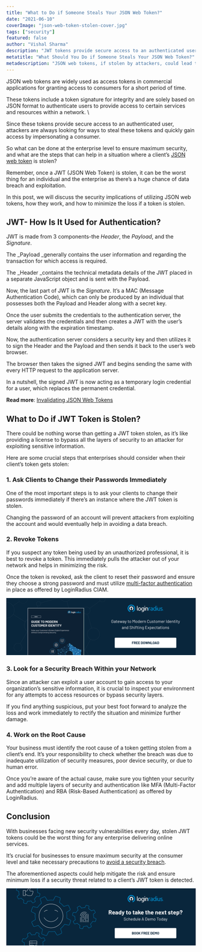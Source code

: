 ```yaml
---
title: "What to Do if Someone Steals Your JSON Web Token?"
date: "2021-06-10"
coverImage: "json-web-token-stolen-cover.jpg"
tags: ["security"]
featured: false 
author: "Vishal Sharma"
description: "JWT tokens provide secure access to an authenticated user, and attackers are always looking for ways to steal these tokens and quickly gain access by impersonating a consumer. Here we’ve clubbed efficient ways for enterprises to ensure maximum security and steps that can help in a situation where a client’s JSON web token is stolen."
metatitle: "What Should You Do if Someone Steals Your JSON Web Token?"
metadescription: "JSON web tokens, if stolen by attackers, could lead to a massive loss for a business and consumers. Read the security best practices to minimize the loss."
---
```


JSON web tokens are widely used as access tokens in commercial applications for granting access to consumers for a short period of time. 

These tokens include a token signature for integrity and are solely based on JSON format to authenticate users to provide access to certain services and resources within a network.  \


Since these tokens provide secure access to an authenticated user, attackers are always looking for ways to steal these tokens and quickly gain access by impersonating a consumer. 

So what can be done at the enterprise level to ensure maximum security, and what are the steps that can help in a situation where a client’s [JSON web token](https://www.loginradius.com/blog/engineering/jwt/) is stolen? 

Remember, once a JWT (JSON Web Token) is stolen, it can be the worst thing for an individual and the enterprise as there’s a huge chance of data breach and exploitation.

In this post, we will discuss the security implications of utilizing JSON web tokens, how they work, and how to minimize the loss if a token is stolen. 


## JWT- How Is It Used for Authentication?

JWT is made from 3 components-the _Header_, the _Payload_, and the _Signature_. 

The _Payload _generally contains the user information and regarding the transaction for which access is required. 

The _Header _contains the technical metadata details of the JWT placed in a separate JavaScript object and is sent with the Payload. 

Now, the last part of JWT is the _Signature_. It’s a MAC (Message Authentication Code), which can only be produced by an individual that possesses both the Payload and Header along with a secret key. 

Once the user submits the credentials to the authentication server, the server validates the credentials and then creates a JWT with the user’s details along with the expiration timestamp.

Now, the authentication server considers a security key and then utilizes it to sign the Header and the Payload and then sends it back to the user’s web browser.

The browser then takes the signed JWT and begins sending the same with every HTTP request to the application server. 

In a nutshell, the signed JWT is now acting as a temporary login credential for a user, which replaces the permanent credential. 

**Read more**: [Invalidating JSON Web Tokens](https://www.loginradius.com/blog/engineering/invalidating-jwt/)


## What to Do if JWT Token is Stolen? 

There could be nothing worse than getting a JWT token stolen, as it’s like providing a license to bypass all the layers of security to an attacker for exploiting sensitive information. 

Here are some crucial steps that enterprises should consider when their client’s token gets stolen: 


### 1. Ask Clients to Change their Passwords Immediately

One of the most important steps is to ask your clients to change their passwords immediately if there’s an instance where the JWT token is stolen.  

Changing the password of an account will prevent attackers from exploiting the account and would eventually help in avoiding a data breach. 


### 2. Revoke Tokens 

If you suspect any token being used by an unauthorized professional, it is best to revoke a token. This immediately pulls the attacker out of your network and helps in minimizing the risk. 

Once the token is revoked, ask the client to reset their password and ensure they choose a strong password and must utilize [multi-factor authentication](https://www.loginradius.com/multi-factor-authentication/) in place as offered by LoginRadius CIAM.

[![modern-customer-identity-eb](modern-customer-identity-eb.png)](https://www.loginradius.com/resource/guide-to-modern-customer-identity/)


### 3.   Look for a Security Breach Within your Network

Since an attacker can exploit a user account to gain access to your organization’s sensitive information, it is crucial to inspect your environment for any attempts to access resources or bypass security layers. 

If you find anything suspicious, put your best foot forward to analyze the loss and work immediately to rectify the situation and minimize further damage. 


### 4. Work on the Root Cause

Your business must identify the root cause of a token getting stolen from a client’s end. It’s your responsibility to check whether the breach was due to inadequate utilization of security measures, poor device security, or due to human error. 

Once you’re aware of the actual cause, make sure you tighten your security and add multiple layers of security and authentication like MFA (Multi-Factor Authentication) and RBA (Risk-Based Authentication) as offered by LoginRadius. 


## Conclusion 

With businesses facing new security vulnerabilities every day, stolen JWT tokens could be the worst thing for any enterprise delivering online services. 

It’s crucial for businesses to ensure maximum security at the consumer level and take necessary precautions to [avoid a security breach](https://www.loginradius.com/blog/identity/2019/10/cybersecurity-best-practices-for-enterprises/). 

The aforementioned aspects could help mitigate the risk and ensure minimum loss if a security threat related to a client’s JWT token is detected. 



[![book-a-demo-loginradius](../../assets/book-a-demo-loginradius.png)](https://www.loginradius.com/book-a-demo/)
